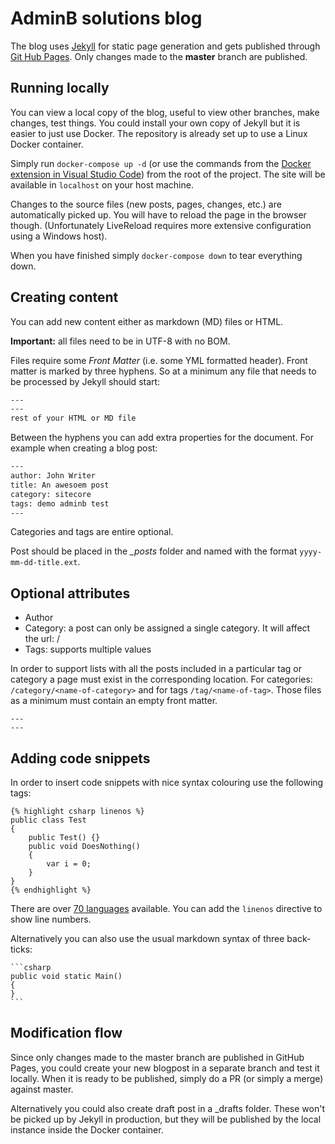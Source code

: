 # AdminB solutions blog

The blog uses [Jekyll](https://jekyllrb.com/) for static page generation and gets published through [Git Hub Pages](https://pages.github.com/). Only changes made to the **master** branch are published. 

## Running locally

You can view a local copy of the blog, useful to view other branches, make changes, test things. 
You could install your own copy of Jekyll but it is easier to just use Docker. The repository is already set up to use a Linux Docker container. 

Simply run ```docker-compose up -d``` (or use the commands from the [Docker extension in Visual Studio Code](https://code.visualstudio.com/docs/languages/dockerfile#_docker-commands)) from the root of the project. The site will be available in ```localhost``` on your host machine.

Changes to the source files (new posts, pages, changes, etc.) are automatically picked up. You will have to reload the page in the browser though. (Unfortunately LiveReload requires more extensive configuration using a Windows host).

When you have finished simply ```docker-compose down``` to tear everything down.

## Creating content

You can add new content either as markdown (MD) files or HTML. 

**Important:** all files need to be in UTF-8 with no BOM.

Files require some *Front Matter* (i.e. some YML formatted header). Front matter is marked by three hyphens. So at a minimum any file that needs to be processed by Jekyll should start:

``` html
---
---
rest of your HTML or MD file
```

Between the hyphens you can add extra properties for the document. For example when creating a blog post:

``` html
---
author: John Writer
title: An awesoem post
category: sitecore
tags: demo adminb test
---
```

Categories and tags are entire optional.

Post should be placed in the *_posts* folder and named with the format ```yyyy-mm-dd-title.ext```.  

## Optional attributes

- Author
- Category: a post can only be assigned a single category. It will affect the url: /
- Tags: supports multiple values

In order to support lists with all the posts included in a particular tag or category a page must exist in the corresponding location. For categories: ```/category/<name-of-category>``` and for tags ```/tag/<name-of-tag>```. Those files as a minimum must contain an empty front matter.

``` frontmatter
---
---
```

## Adding code snippets

In order to insert code snippets with nice syntax colouring use the following tags:

``` liquid
{% highlight csharp linenos %}
public class Test
{
    public Test() {}
    public void DoesNothing()
    {
        var i = 0;
    }
}
{% endhighlight %}
```

There are over [70 languages](https://github.com/jneen/rouge/wiki/List-of-supported-languages-and-lexers) available. You can add the `linenos` directive to show line numbers.

Alternatively you can also use the usual markdown syntax of three back-ticks:

    ```csharp
    public void static Main()
    {
    }
    ```

## Modification flow

Since only changes made to the master branch are published in GitHub Pages, you could create your new blogpost in a separate branch and test it locally. When it is ready to be published, simply do a PR (or simply a merge) against master.

Alternatively you could also create draft post in a _drafts folder. These won't be picked up by Jekyll in production, but they will be published by the local instance inside the Docker container.